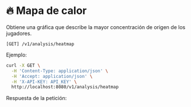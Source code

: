 # 🔥 Mapa de calor

Obtiene una gráfica que describe la mayor concentración de origen de los jugadores.

```
[GET] /v1/analysis/heatmap
```

Ejemplo:

```bash
curl -X GET \
  -H 'Content-Type: application/json' \
  -H 'Accept: application/json' \
  -H 'X-API-KEY: API_KEY' \
  http://localhost:8080/v1/analysis/heatmap
```

Respuesta de la petición:

```json
```
